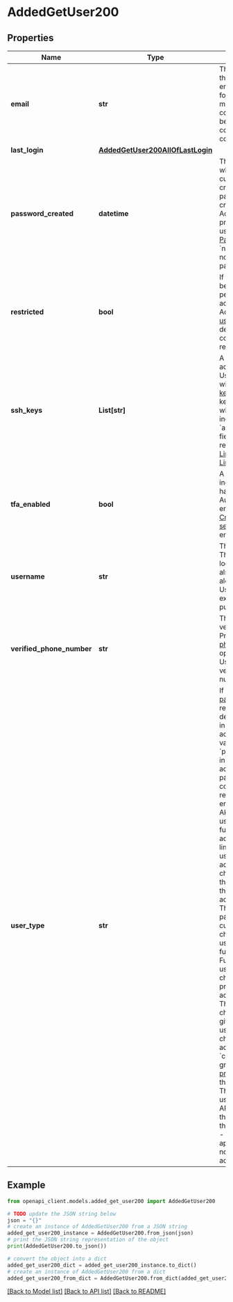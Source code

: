 # AddedGetUser200


## Properties

Name | Type | Description | Notes
------------ | ------------- | ------------- | -------------
**email** | **str** | The email address for the User. Linode sends emails to this address for account management communications. May be used for other communications as configured. | [optional] 
**last_login** | [**AddedGetUser200AllOfLastLogin**](AddedGetUser200AllOfLastLogin.md) |  | [optional] 
**password_created** | **datetime** | The date and time when this User&#39;s current password was created.  User passwords are first created during the Account sign-up process, and updated using the [Reset Password](https://login.linode.com/forgot/password) webpage.  &#x60;null&#x60; if this User has not created a password yet. | [optional] [readonly] 
**restricted** | **bool** | If true, the User must be granted access to perform actions or access entities on this Account. Run [List a user&#39;s grants](https://techdocs.akamai.com/linode-api/reference/get-user-grants) for details on how to configure grants for a restricted User. | [optional] 
**ssh_keys** | **List[str]** | A list of SSH Key labels added by this User.  Users can add keys with the [Add an SSH key](https://techdocs.akamai.com/linode-api/reference/post-add-ssh-key) operation.  These keys are deployed when this User is included in the &#x60;authorized_users&#x60; field of the following requests:  - [Create a Linode](https://techdocs.akamai.com/linode-api/reference/post-linode-instance) - [Rebuild a Linode](https://techdocs.akamai.com/linode-api/reference/post-rebuild-linode-instance) - [Create a disk](https://techdocs.akamai.com/linode-api/reference/post-add-linode-disk) | [optional] [readonly] 
**tfa_enabled** | **bool** | A boolean value indicating if the User has Two Factor Authentication (TFA) enabled. Run the [Create a two factor secret](https://techdocs.akamai.com/linode-api/reference/post-tfa-enable) operation to enable TFA. | [optional] [readonly] 
**username** | **str** | The User&#39;s username. This is used for logging in, and may also be displayed alongside actions the User performs (for example, in Events or public StackScripts). | [optional] 
**verified_phone_number** | **str** | The phone number verified for this User Profile with the [Verify a phone number](https://techdocs.akamai.com/linode-api/reference/post-profile-phone-number-verify) operation.  &#x60;null&#x60; if this User Profile has no verified phone number. | [optional] [readonly] 
**user_type** | **str** | If the user belongs to a [parent or child account](https://www.linode.com/docs/guides/parent-child-accounts/) relationship, this defines the user type in the respective account. Possible values include:  - &#x60;parent&#x60;. This is a user in an Akamai partner account. Akamai partners have a contractural relationship with their end customers, to sell Akamai services. This user can either have full access (a parent account admin user) or limited access. Limited users don&#39;t have access to manage child accounts, but they can be granted this access by an admin user.  - &#x60;child&#x60;. This is an Akamai partner&#39;s end customer user, in a child account. A child user can have either full or limited access. Full access lets the user manage other child users and the proxy user in a child account.  - &#x60;proxy&#x60;. This is a user on a child account that gives parent account users access to that child account. A parent account user with the &#x60;child_account_access&#x60; grant can [Create a proxy user token](https://techdocs.akamai.com/linode-api/reference/post-child-account-token) from the parent account. The parent user can use this token to run API operations from the child account, as if they were a child user.  - &#x60;default&#x60;. This applies to all regular, non-parent-child account users. | [optional] [readonly] 

## Example

```python
from openapi_client.models.added_get_user200 import AddedGetUser200

# TODO update the JSON string below
json = "{}"
# create an instance of AddedGetUser200 from a JSON string
added_get_user200_instance = AddedGetUser200.from_json(json)
# print the JSON string representation of the object
print(AddedGetUser200.to_json())

# convert the object into a dict
added_get_user200_dict = added_get_user200_instance.to_dict()
# create an instance of AddedGetUser200 from a dict
added_get_user200_from_dict = AddedGetUser200.from_dict(added_get_user200_dict)
```
[[Back to Model list]](../README.md#documentation-for-models) [[Back to API list]](../README.md#documentation-for-api-endpoints) [[Back to README]](../README.md)


